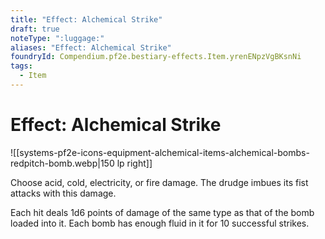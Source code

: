 ```yaml
---
title: "Effect: Alchemical Strike"
draft: true
noteType: ":luggage:"
aliases: "Effect: Alchemical Strike"
foundryId: Compendium.pf2e.bestiary-effects.Item.yrenENpzVgBKsnNi
tags:
  - Item
---
```


# Effect: Alchemical Strike
![[systems-pf2e-icons-equipment-alchemical-items-alchemical-bombs-redpitch-bomb.webp|150 lp right]]

Choose acid, cold, electricity, or fire damage. The drudge imbues its fist attacks with this damage.

Each hit deals 1d6 points of damage of the same type as that of the bomb loaded into it. Each bomb has enough fluid in it for 10 successful strikes.
